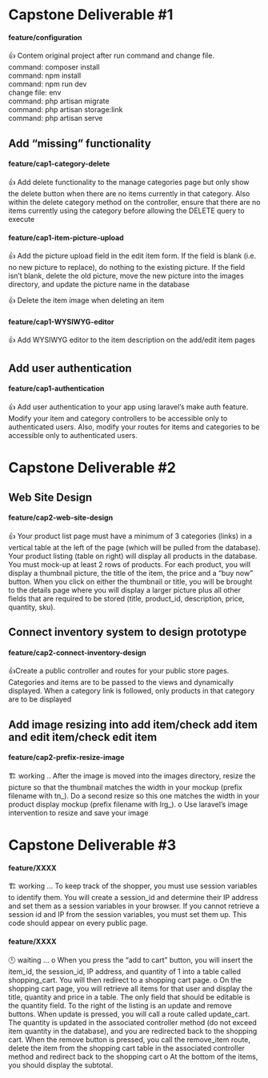 # Capstone Deliverable #1
#### feature/configuration
👍 Contem original project after run command and change file.
<br />command: composer install
<br />command: npm install
<br />command: npm run dev
<br />change file: env
<br />command: php artisan migrate
<br />command: php artisan storage:link
<br />command: php artisan serve

## Add “missing” functionality
#### feature/cap1-category-delete
👍 Add delete functionality to the manage categories page but only show the delete button 
when there are no items currently in that category. Also within the delete category method on 
the controller, ensure that there are no items currently using the category before allowing the 
DELETE query to execute

#### feature/cap1-item-picture-upload
👍 Add the picture upload field in the edit item form. If the field is blank (i.e. no new picture to 
replace), do nothing to the existing picture. If the field isn’t blank, delete the old picture, move 
the new picture into the images directory, and update the picture name in the database

👍 Delete the item image when deleting an item

#### feature/cap1-WYSIWYG-editor
👍 Add WYSIWYG editor to the item description on the add/edit item pages

## Add user authentication
#### feature/cap1-authentication 
👍 Add user authentication to your app using laravel’s make auth feature. Modify your item and 
category controllers to be accessible only to authenticated users. Also, modify your routes for 
items and categories to be accessible only to authenticated users.

# Capstone Deliverable #2
## Web Site Design
#### feature/cap2-web-site-design  
👍 Your product list page must have a minimum of 3 categories (links) in a vertical table at the 
left of the page (which will be pulled from the database). Your product listing (table on right) 
will display all products in the database. You must mock-up at least 2 rows of products. For 
each product, you will display a thumbnail picture, the title of the item, the price and a “buy 
now” button. When you click on either the thumbnail or title, you will be brought to the details 
page where you will display a larger picture plus all other fields that are required to be stored 
(title, product_id, description, price, quantity, sku).

## Connect inventory system to design prototype
#### feature/cap2-connect-inventory-design 
👍Create a public controller and routes for your public store pages. Categories and items are 
to be passed to the views and dynamically displayed. When a category link is followed, only 
products in that category are to be displayed

## Add image resizing into add item/check add item and edit item/check edit item
#### feature/cap2-prefix-resize-image
🏗️ working .. 
After the image is moved into the images directory, resize the picture so that the thumbnail 
matches the width in your mockup (prefix filename with tn_). Do a second resize so this one 
matches the width in your product display mockup (prefix filename with lrg_). 
o Use laravel’s image intervention to resize and save your image

# Capstone Deliverable #3 
#### feature/XXXX
🏗️ working ... To keep track of the shopper, you must use session variables to identify them. You will 
create a session_id and determine their IP address and set them as a session variables 
in your browser. If you cannot retrieve a session id and IP from the session variables, 
you must set them up. This code should appear on every public page.

#### feature/XXXX
🕛 waiting ... 
o When you press the “add to cart” button, you will insert the item_id, the session_id, IP 
address, and quantity of 1 into a table called shopping_cart. You will then redirect to a 
shopping cart page.
o On the shopping cart page, you will retrieve all items for that user and display the title, 
quantity and price in a table. The only field that should be editable is the quantity field. 
To the right of the listing is an update and remove buttons. When update is pressed, you 
will call a route called update_cart. The quantity is updated in the associated controller 
method (do not exceed item quantity in the database), and you are redirected back to 
the shopping cart. When the remove button is pressed, you call the remove_item route, 
delete the item from the shopping cart table in the associated controller method and 
redirect back to the shopping cart
o At the bottom of the items, you should display the subtotal.

